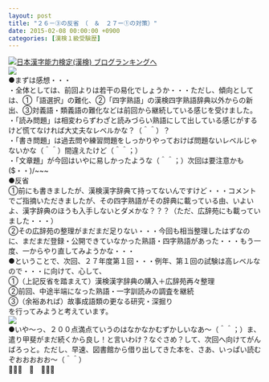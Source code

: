 ```yaml
---
layout: post
title: "２６－③の反省　（　＆　２７ー①の対策）"
date: 2015-02-08 00:00:00 +0900
categories: [漢検１級受験歴]
---
```


[![](/syuusyuu9701/assets/images/２６－③の反省-（-＆-２７ー①の対策）-br_c_3028_1.gif)](http://blog.with2.net/link.php?1659096:3028 "日本漢字能力検定(漢検) ブログランキングへ")[日本漢字能力検定(漢検) ブログランキングへ](http://blog.with2.net/link.php?1659096:3028)  
![](/syuusyuu9701/assets/images/２６－③の反省-（-＆-２７ー①の対策）-0d4642af5b9318077a0394d0d348f1f8.png)  
●まずは感想・・・  
・全体としては、前回よりは若干の易化でしょうか・・・ただし、傾向としては、①「語選択」の難化、②「四字熟語」の漢検四字熟語辞典以外からの新出、③対義語・類義語の難化などは前回から継続している感じを受けました。  
・「読み問題」は相変わらずわざと読みづらい熟語にして出している感じがするけど慌てなければ大丈夫なレベルかな？（＾＾）？  
・「書き問題」は過去問や練習問題をしっかりやっておけば問題ないレベルじゃないかな（＾＾）間違えたけど（＾＾；）  
・「文章題」が今回はいやに易しかったような（＾＾；）次回は要注意かも($・・)/~~~  
●反省  
①前にも書きましたが、漢検漢字辞典て持ってないんですけど・・・コメントでご指摘いただきましたが、その四字熟語がその辞典に載っている由、いよいよ、漢字辞典のほうも入手しないとダメかな？？？（ただ、広辞苑にも載っていました・・・）  
②その広辞苑の整理がまだまだ足りない・・・今回も相当整理したはずなのに、まだまだ登録・公開できていなかった熟語・四字熟語があった・・・もう一度、一からやり直してみようかな・・・  
●ということで、次回、２７年度第１回・・・例年、第１回の試験は高レベルなので・・・に向けて、心して、  
①（上記反省を踏まえて）漢検漢字辞典の購入＋広辞苑再々整理  
②前回、中途半端になった熟語・一字訓読みの調査を継続  
③（余裕あれば）故事成語類の更なる研究・深掘り  
を行ってみようと考えています。  
![](/syuusyuu9701/assets/images/２６－③の反省-（-＆-２７ー①の対策）-c2d244bd010dd19cdf2b981cd9d3a92b.png)  
●いや～っ、２００点満点ていうのはなかなかむずかしいなあ～（＾＾；）ま、遣り甲斐がまだ続くから良し！と言いわけ？なぐさめ？して、次回へ向けてがんばろっと。ただし、早速、図書館から借り出してきた本を、さあ、いっぱい読むぞおおおおお～（＾＾）  
👋👋👋　🐑　👋👋👋  
　